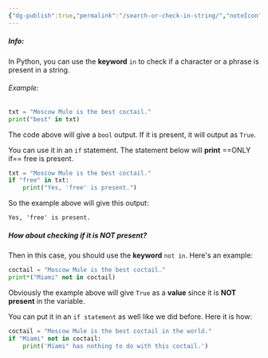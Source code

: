 ```yaml
---
{"dg-publish":true,"permalink":"/search-or-check-in-string/","noteIcon":""}
---
```


##### Info:
In Python, you can use the **keyword** `in` to check if a character or a phrase is present in a string.

###### Example:
```Python
txt = "Moscow Mule is the best coctail."
print("best" in txt)
```

The code above will give a `bool` output. If it is present, it will output as `True`.

You can use it in an `if` statement. The statement below will **print** ==ONLY if== free is present.

```Python
txt = "Moscow Mule is the best coctail."
if "free" in txt:
	print("Yes, 'free' is present.")
```

So the example above will give this output:

```
Yes, 'free' is present.
```

##### How about checking if it is NOT present?
Then in this case, you should use the **keyword** `not in`. Here's an example:

```Python
coctail = "Moscow Mule is the best coctail."
print*("Miami" not in coctail)
```

Obviously the example above will give `True` as a **value** since it is **NOT present** in the variable.

You can put it in an `if statement` as well like we did before. Here it is how:

```Python
coctail = "Moscow Mule is the best coctail in the world."
if "Miami" not in coctail:
	print('Miami" has nothing to do with this coctail.')
```
